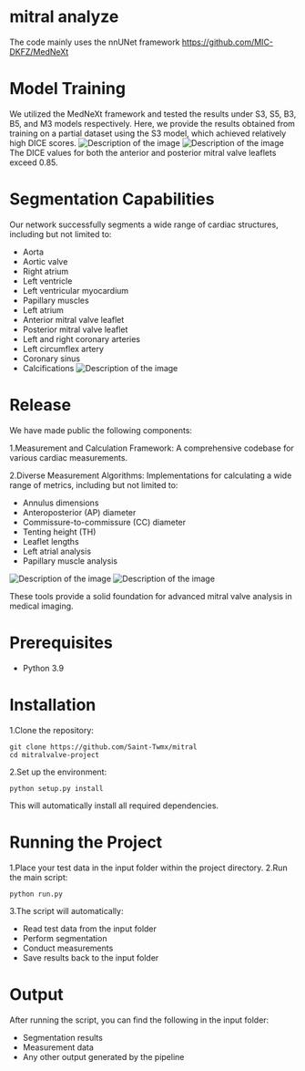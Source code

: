 # mitral analyze

The code mainly uses the nnUNet framework https://github.com/MIC-DKFZ/MedNeXt

# Model Training
We utilized the MedNeXt framework and tested the results under S3, S5, B3, B5, and M3 models respectively. Here, we provide the results obtained from training on a partial dataset using the S3 model, which achieved relatively high DICE scores.
![Description of the image](pic/20240722150404.png)
![Description of the image](pic/progress.png)
The DICE values for both the anterior and posterior mitral valve leaflets exceed 0.85.

# Segmentation Capabilities
Our network successfully segments a wide range of cardiac structures, including but not limited to:
- Aorta
- Aortic valve
- Right atrium
- Left ventricle
- Left ventricular myocardium
- Papillary muscles
- Left atrium
- Anterior mitral valve leaflet
- Posterior mitral valve leaflet
- Left and right coronary arteries
- Left circumflex artery
- Coronary sinus
- Calcifications
![Description of the image](pic/p5.png)

# Release
We have made public the following components:

1.Measurement and Calculation Framework: A comprehensive codebase for various cardiac measurements.

2.Diverse Measurement Algorithms: Implementations for calculating a wide range of metrics, including but not limited to:
- Annulus dimensions
- Anteroposterior (AP) diameter
- Commissure-to-commissure (CC) diameter
- Tenting height (TH)
- Leaflet lengths
- Left atrial analysis
- Papillary muscle analysis

![Description of the image](pic/p7.png) 
![Description of the image](pic/p9.png)

These tools provide a solid foundation for advanced mitral valve analysis in medical imaging.

# Prerequisites
- Python 3.9

# Installation
1.Clone the repository:
```
git clone https://github.com/Saint-Twmx/mitral
cd mitralvalve-project
```

2.Set up the environment:
```
python setup.py install
```
This will automatically install all required dependencies.

# Running the Project
1.Place your test data in the input folder within the project directory.
2.Run the main script:
```
python run.py
```
3.The script will automatically:
- Read test data from the input folder
- Perform segmentation
- Conduct measurements
- Save results back to the input folder

# Output
After running the script, you can find the following in the input folder:
- Segmentation results
- Measurement data
- Any other output generated by the pipeline
